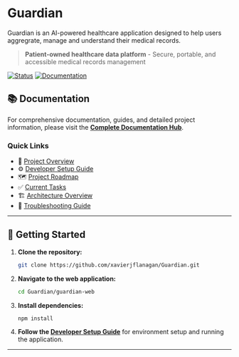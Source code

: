 # Guardian

Guardian is an AI-powered healthcare application designed to help users aggregrate, manage and understand their medical records. 

> **Patient-owned healthcare data platform** - Secure, portable, and accessible medical records management

[![Status](https://img.shields.io/badge/Status-In%20Development-orange)](docs/ROADMAP.md)
[![Documentation](https://img.shields.io/badge/Documentation-Complete-green)](docs/README.md)

## 📚 **Documentation**

For comprehensive documentation, guides, and detailed project information, please visit the **[Complete Documentation Hub](docs/README.md)**.

### Quick Links
- 🚀 [Project Overview](docs/PROJECT_OVERVIEW.md)
- ⚙️ [Developer Setup Guide](docs/guides/SETUP.md)
- 🗺️ [Project Roadmap](docs/ROADMAP.md)
- ✅ [Current Tasks](docs/management/TASKS.md)
- 🏗️ [Architecture Overview](docs/architecture/OVERVIEW.md)
- 🐛 [Troubleshooting Guide](docs/guides/troubleshooting.md)

---

## 🚀 Getting Started

1.  **Clone the repository:**
    ```bash
    git clone https://github.com/xavierjflanagan/Guardian.git
    ```

2.  **Navigate to the web application:**
    ```bash
    cd Guardian/guardian-web
    ```

3.  **Install dependencies:**
    ```bash
    npm install
    ```
4.  **Follow the [Developer Setup Guide](docs/guides/SETUP.md)** for environment setup and running the application.

---